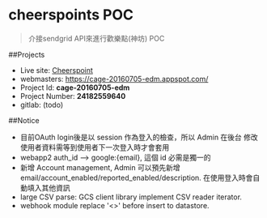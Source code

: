 cheerspoints POC
================

> 介接sendgrid API來進行歡樂點(神坊) POC

##Projects

-	Live site: [Cheerspoint](https://cage-20160705-edm.appspot.com/)
-	webmasters: https://cage-20160705-edm.appspot.com/
-	Project Id: **cage-20160705-edm**
-	Project Number: **24182559640**
-	gitlab: (todo)

##Notice

-	目前OAuth login後是以 session 作為登入的檢查，所以 Admin 在後台 修改使用者資料需等到使用者下一次登入時才會套用
-	webapp2 auth_id --> google:{email}, 這個 id 必需是獨一的
-	新增 Account management, Admin 可以預先新增 email/account_enabled/reported_enabled/description. 在使用登入時會自動填入其他資訊
- large CSV parse: GCS client library implement CSV reader iterator.
- webhook module replace '<>' before insert to datastore.
